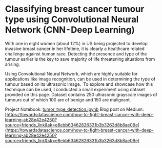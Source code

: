 # Classifying breast cancer tumour type using Convolutional Neural Network (CNN - Deep Learning)
With one in eight women (about 12%) in US being projected to develop invasive breast cancer in her lifetime, it is clearly a healthcare related challenge against human race. Detecting the presence and type of the tumour earlier is the key to save majority of life threatening situations from arising.

Using Convolutional Neural Network, which are highly suitable for applications like image recognition, can be used in determining the type of tumour based on its ultrasonic image.  
To explore and showcase how this technique can be used, I conducted a small experiment using dataset provided on this page. Dataset contains 250 ultrasonic grayscale images of tumours out of which 100 are of benign and 150 are malignant.

Project Notebook: [tumor_type_detection.ipynb](tumor_type_detection.ipynb)
Blog post on Medium: [https://towardsdatascience.com/how-to-fight-breast-cancer-with-deep-learning-ab28e42e4250?source=friends_link&sk=e8ebb63462826331b3b3263d8b8ae09e](https://towardsdatascience.com/how-to-fight-breast-cancer-with-deep-learning-ab28e42e4250?source=friends_link&sk=e8ebb63462826331b3b3263d8b8ae09e)
